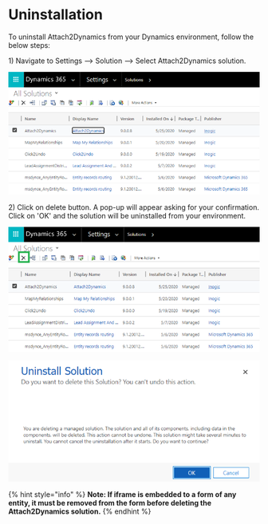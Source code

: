 # Uninstallation

To uninstall Attach2Dynamics from your Dynamics environment, follow the below steps:

1\) Navigate to Settings --> Solution --> Select Attach2Dynamics solution.

![](../.gitbook/assets/13.png)

2\) Click on delete button. A pop-up will appear asking for your confirmation. Click on 'OK' and the solution will be uninstalled from your environment.

![](<../.gitbook/assets/14 (3).png>)

![](<../.gitbook/assets/21 (3).png>)

{% hint style="info" %}
**Note: If iframe is embedded to a form of any entity, it must be removed from the form before deleting the Attach2Dynamics solution.**
{% endhint %}
